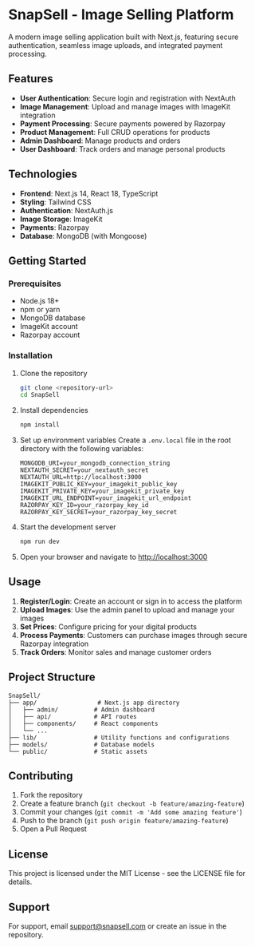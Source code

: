 # SnapSell - Image Selling Platform

A modern image selling application built with Next.js, featuring secure authentication, seamless image uploads, and integrated payment processing.

## Features

- **User Authentication**: Secure login and registration with NextAuth
- **Image Management**: Upload and manage images with ImageKit integration
- **Payment Processing**: Secure payments powered by Razorpay
- **Product Management**: Full CRUD operations for products
- **Admin Dashboard**: Manage products and orders
- **User Dashboard**: Track orders and manage personal products

## Technologies

- **Frontend**: Next.js 14, React 18, TypeScript
- **Styling**: Tailwind CSS
- **Authentication**: NextAuth.js
- **Image Storage**: ImageKit
- **Payments**: Razorpay
- **Database**: MongoDB (with Mongoose)

## Getting Started

### Prerequisites

- Node.js 18+ 
- npm or yarn
- MongoDB database
- ImageKit account
- Razorpay account

### Installation

1. Clone the repository
   ```bash
   git clone <repository-url>
   cd SnapSell
   ```

2. Install dependencies
   ```bash
   npm install
   ```

3. Set up environment variables
   Create a `.env.local` file in the root directory with the following variables:
   ```
   MONGODB_URI=your_mongodb_connection_string
   NEXTAUTH_SECRET=your_nextauth_secret
   NEXTAUTH_URL=http://localhost:3000
   IMAGEKIT_PUBLIC_KEY=your_imagekit_public_key
   IMAGEKIT_PRIVATE_KEY=your_imagekit_private_key
   IMAGEKIT_URL_ENDPOINT=your_imagekit_url_endpoint
   RAZORPAY_KEY_ID=your_razorpay_key_id
   RAZORPAY_KEY_SECRET=your_razorpay_key_secret
   ```

4. Start the development server
   ```bash
   npm run dev
   ```

5. Open your browser and navigate to [http://localhost:3000](http://localhost:3000)

## Usage

1. **Register/Login**: Create an account or sign in to access the platform
2. **Upload Images**: Use the admin panel to upload and manage your images
3. **Set Prices**: Configure pricing for your digital products
4. **Process Payments**: Customers can purchase images through secure Razorpay integration
5. **Track Orders**: Monitor sales and manage customer orders

## Project Structure

```
SnapSell/
├── app/                 # Next.js app directory
│   ├── admin/          # Admin dashboard
│   ├── api/            # API routes
│   ├── components/     # React components
│   └── ...
├── lib/                # Utility functions and configurations
├── models/             # Database models
└── public/             # Static assets
```

## Contributing

1. Fork the repository
2. Create a feature branch (`git checkout -b feature/amazing-feature`)
3. Commit your changes (`git commit -m 'Add some amazing feature'`)
4. Push to the branch (`git push origin feature/amazing-feature`)
5. Open a Pull Request

## License

This project is licensed under the MIT License - see the LICENSE file for details.

## Support

For support, email support@snapsell.com or create an issue in the repository.
